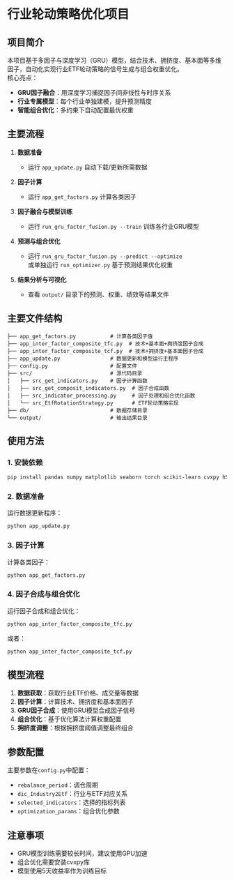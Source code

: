 # 行业轮动策略优化项目

## 项目简介

本项目基于多因子与深度学习（GRU）模型，结合技术、拥挤度、基本面等多维因子，自动化实现行业ETF轮动策略的信号生成与组合权重优化。  
核心亮点：  
- **GRU因子融合**：用深度学习捕捉因子间非线性与时序关系
- **行业专属模型**：每个行业单独建模，提升预测精度
- **智能组合优化**：多约束下自动配置最优权重

## 主要流程

1. **数据准备**  
   - 运行 `app_update.py` 自动下载/更新所需数据

2. **因子计算**  
   - 运行 `app_get_factors.py` 计算各类因子

3. **因子融合与模型训练**  
   - 运行 `run_gru_factor_fusion.py --train` 训练各行业GRU模型

4. **预测与组合优化**  
   - 运行 `run_gru_factor_fusion.py --predict --optimize`  
     或单独运行 `run_optimizer.py` 基于预测结果优化权重

5. **结果分析与可视化**  
   - 查看 `output/` 目录下的预测、权重、绩效等结果文件

## 主要文件结构

```
├── app_get_factors.py           # 计算各类因子值
├── app_inter_factor_composite_tfc.py  # 技术+基本面+拥挤度因子合成
├── app_inter_factor_composite_tcf.py  # 技术+拥挤度+基本面因子合成
├── app_update.py                # 数据更新和模型运行主程序
├── config.py                    # 配置文件
├── src/                         # 源代码目录
│   ├── src_get_indicators.py    # 因子计算函数
│   ├── src_get_composit_indicators.py  # 因子合成函数
│   ├── src_indicator_processing.py     # 因子处理和组合优化函数
│   └── src_EtfRotationStrategy.py      # ETF轮动策略实现
├── db/                          # 数据存储目录
└── output/                      # 输出结果目录
```

## 使用方法

### 1. 安装依赖

```bash
pip install pandas numpy matplotlib seaborn torch scikit-learn cvxpy h5py tqdm openpyxl xlrd pyyaml joblib scipy
```

### 2. 数据准备

运行数据更新程序：

```bash
python app_update.py
```

### 3. 因子计算

计算各类因子：

```bash
python app_get_factors.py
```

### 4. 因子合成与组合优化

运行因子合成和组合优化：

```bash
python app_inter_factor_composite_tfc.py
```

或者：

```bash
python app_inter_factor_composite_tcf.py
```

## 模型流程

1. **数据获取**：获取行业ETF价格、成交量等数据
2. **因子计算**：计算技术、拥挤度和基本面因子
3. **GRU因子合成**：使用GRU模型合成因子信号
4. **组合优化**：基于优化算法计算权重配置
5. **拥挤度调整**：根据拥挤度阈值调整最终组合

## 参数配置

主要参数在`config.py`中配置：

- `rebalance_period`：调仓周期
- `dic_Industry2Etf`：行业与ETF对应关系
- `selected_indicators`：选择的指标列表
- `optimization_params`：组合优化参数

## 注意事项

- GRU模型训练需要较长时间，建议使用GPU加速
- 组合优化需要安装cvxpy库
- 模型使用5天收益率作为训练目标 